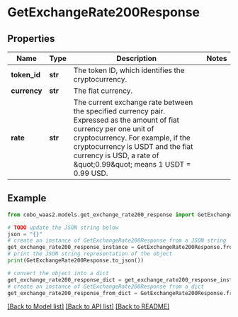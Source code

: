 # GetExchangeRate200Response


## Properties

Name | Type | Description | Notes
------------ | ------------- | ------------- | -------------
**token_id** | **str** | The token ID, which identifies the cryptocurrency. | 
**currency** | **str** | The fiat currency. | 
**rate** | **str** | The current exchange rate between the specified currency pair. Expressed as the amount of fiat currency per one unit of cryptocurrency. For example, if the cryptocurrency is USDT and the fiat currency is USD, a rate of \&quot;0.99\&quot; means 1 USDT &#x3D; 0.99 USD. | 

## Example

```python
from cobo_waas2.models.get_exchange_rate200_response import GetExchangeRate200Response

# TODO update the JSON string below
json = "{}"
# create an instance of GetExchangeRate200Response from a JSON string
get_exchange_rate200_response_instance = GetExchangeRate200Response.from_json(json)
# print the JSON string representation of the object
print(GetExchangeRate200Response.to_json())

# convert the object into a dict
get_exchange_rate200_response_dict = get_exchange_rate200_response_instance.to_dict()
# create an instance of GetExchangeRate200Response from a dict
get_exchange_rate200_response_from_dict = GetExchangeRate200Response.from_dict(get_exchange_rate200_response_dict)
```
[[Back to Model list]](../README.md#documentation-for-models) [[Back to API list]](../README.md#documentation-for-api-endpoints) [[Back to README]](../README.md)


